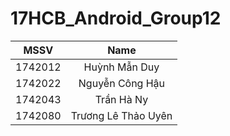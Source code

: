 # 17HCB_Android_Group12

| MSSV        | Name           
| ------------- |:-------------:|
| 1742012      | Huỳnh Mẫn Duy |
| 1742022      | Nguyễn Công Hậu |
| 1742043      | Trần Hà Ny |
| 1742080      | Trương Lê Thảo Uyên |

